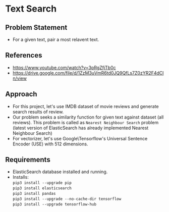 # Text Search

## Problem Statement  

- For a given text, pair a most relavent text.

## References  

- <https://www.youtube.com/watch?v=3pRgZfjTb0c>
- <https://drive.google.com/file/d/1ZzM3uVmR6td0JQ9QfLs7Z0zYR2F4dCln/view>

## Approach

- For this project, let's use IMDB dataset of movie reviews and generate search results of review.
- Our problem seeks a similarity function for given text against dataset (all reviews). This problem is called as `Nearest Neighbour Search` problem (latest version of ElasticSearch has already implemented Nearest Neighbour Search)
- For vectorizer, let's use Google\Tensorflow's Universal Sentence Encoder (USE) with 512 dimensions.

## Requirements

- ElasticSearch database installed and running.
- Installs:  
`pip3 install --upgrade pip`  
`pip3 install elasticsearch`  
`pip3 install pandas`  
`pip3 install --upgrade --no-cache-dir tensorflow`  
`pip3 install --upgrade tensorflow-hub`  